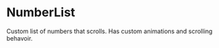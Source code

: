 NumberList
==========

Custom list of numbers that scrolls. Has custom animations and scrolling behavoir.
